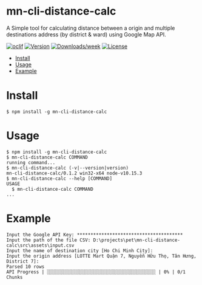 mn-cli-distance-calc
====================

A Simple tool for calculating distance between a origin and multiple destinations address (by district &amp; ward) using Google Map API.

[![oclif](https://img.shields.io/badge/cli-oclif-brightgreen.svg)](https://oclif.io)
[![Version](https://img.shields.io/npm/v/mn-cli-distance-calc.svg)](https://npmjs.org/package/mn-cli-distance-calc)
[![Downloads/week](https://img.shields.io/npm/dw/mn-cli-distance-calc.svg)](https://npmjs.org/package/mn-cli-distance-calc)
[![License](https://img.shields.io/npm/l/mn-cli-distance-calc.svg)](https://github.com/ngmikeng/mn-cli-distance-calc/blob/master/package.json)

<!-- toc -->
* [Install](#install)
* [Usage](#usage)
* [Example](#example)
<!-- tocstop -->

# Install
```sh-session
$ npm install -g mn-cli-distance-calc
```

# Usage
<!-- usage -->
```sh-session
$ npm install -g mn-cli-distance-calc
$ mn-cli-distance-calc COMMAND
running command...
$ mn-cli-distance-calc (-v|--version|version)
mn-cli-distance-calc/0.1.2 win32-x64 node-v10.15.3
$ mn-cli-distance-calc --help [COMMAND]
USAGE
  $ mn-cli-distance-calc COMMAND
...
```
<!-- usagestop -->
# Example
```
Input the Google API Key: ***************************************
Input the path of the file CSV: D:\projects\pet\mn-cli-distance-calc\src\assets\input.csv
Input the name of destination city [Ho Chi Minh City]:
Input the origin address [LOTTE Mart Quận 7, Nguyễn Hữu Thọ, Tân Hưng, District 7]:
Parsed 10 rows
API Progress | ░░░░░░░░░░░░░░░░░░░░░░░░░░░░░░░░░░░░░░░░ | 0% | 0/1 Chunks
```
